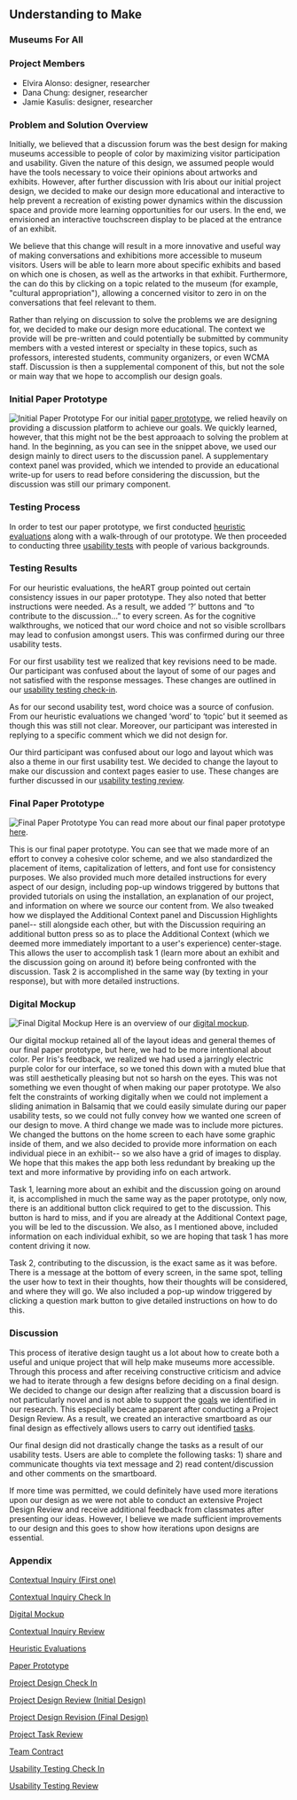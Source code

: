 ## Understanding to Make 
### Museums For All

### Project Members
* Elvira Alonso: designer, researcher
* Dana Chung: designer, researcher
* Jamie Kasulis: designer, researcher

### Problem and Solution Overview
Initially, we believed that a discussion forum was the best design for making museums accessible to people of color by maximizing visitor participation and usability. Given the nature of this design, we assumed people would have the tools necessary to voice their opinions about artworks and exhibits. However, after further discussion with Iris about our initial project design, we decided to make our design more educational and interactive to help prevent a recreation of existing power dynamics within the discussion space and provide more learning opportunities for our users. In the end, we envisioned an interactive touchscreen display to be placed at the entrance of an exhibit.

We believe that this change will result in a more innovative and useful way of making conversations and exhibitions more accessible to museum visitors. Users will be able to learn more about specific exhibits and based on which one is chosen, as well as the artworks in that exhibit. Furthermore, the can do this by clicking on a topic related to the museum (for example, "cultural appropriation"), allowing a concerned visitor to zero in on the conversations that feel relevant to them.

Rather than relying on discussion to solve the problems we are designing for, we decided to make our design more educational. The context we provide will be pre-written and could potentially be submitted by community members with a vested interest or specialty in these topics, such as professors, interested students, community organizers, or even WCMA staff. Discussion is then a supplemental component of this, but not the sole or main way that we hope to accomplish our design goals.


### Initial Paper Prototype 
![Initial Paper Prototype](/img/overview.jpeg)
For our initial [paper prototype](https://museumsforall.github.io/2018-10-29-Paper-Prototype/), we relied heavily on providing a discussion platform to achieve our goals. We quickly learned, however, that this might not be the best approaach to solving the problem at hand. In the beginning, as you can see in the snippet above, we used our design mainly to direct users to the discussion panel. A supplementary context panel was provided, which we intended to provide an educational write-up for users to read before considering the discussion, but the discussion was still our primary component.


### Testing Process

In order to test our paper prototype, we first conducted [heuristic evaluations](https://museumsforall.github.io/2018-11-01-Heuristic-Evaluation/) along with a walk-through of our prototype. We then proceeded to conducting three [usability tests](https://museumsforall.github.io/2018-11-09-usability-testing-review/) with people of various backgrounds. 


### Testing Results 

For our heuristic evaluations, the heART group pointed out certain consistency issues in our paper prototype. They also noted that better instructions were needed. As a result, we added ‘?’ buttons and “to contribute to the discussion…” to every screen. As for the cognitive walkthroughs, we noticed that our word choice and not so visible scrollbars may lead to confusion amongst users. This was confirmed during our three usability tests. 

For our first usability test we realized that key revisions need to be made. Our participant was confused about the layout of some of our pages and not satisfied with the response messages. These changes are outlined in our [usability testing check-in](https://museumsforall.github.io/2018-11-04-usability_checkin/). 

As for our second usability test, word choice was a source of confusion. From our heuristic evaluations we changed ‘word’ to ‘topic’ but it seemed as though this was still not clear. Moreover, our participant was interested in replying to a specific comment which we did not design for. 

Our third participant was confused about our logo and layout which was also a theme in our first usability test. We decided to change the layout to make our discussion and context pages easier to use. These changes are further discussed in our [usability testing review](https://museumsforall.github.io/2018-11-09-usability-testing-review/). 



### Final Paper Prototype 
![Final Paper Prototype](/img/overview_revised.JPG)
You can read more about our final paper prototype [here](https://museumsforall.github.io/2018-11-09-usability-testing-review/).

This is our final paper prototype. You can see that we made more of an effort to convey a cohesive color scheme, and we also standardized the placement of items, capitalization of letters, and font use for consistency purposes. We also provided much more detailed instructions for every aspect of our design, including pop-up windows triggered by buttons that provided tutorials on using the installation, an explanation of our project, and information on where we source our content from. We also tweaked how we displayed the Additional Context panel and Discussion Highlights panel-- still alongside each other, but with the Discussion requiring an additional button press so as to place the Additional Context (which we deemed more immediately important to a user's experience) center-stage. This allows the user to accomplish task 1 (learn more about an exhibit and the discussion going on around it) before being confronted with the discussion. Task 2 is accomplished in the same way (by texting in your response), but with more detailed instructions.


### Digital Mockup
![Final Digital Mockup](/img/mockup_final/overview.jpg)
Here is an overview of our [digital mockup](https://museumsforall.github.io/2018-11-12-digital-mockup/). 

Our digital mockup retained all of the layout ideas and general themes of our final paper prototype, but here, we had to be more intentional about color. Per Iris's feedback, we realized we had used a jarringly electric purple color for our interface, so we toned this down with a muted blue that was still aesthetically pleasing but not so harsh on the eyes. This was not something we even thought of when making our paper prototype. We also felt the constraints of working digitally when we could not implement a sliding animation in Balsamiq that we could easily simulate during our paper usability tests, so we could not fully convey how we wanted one screen of our design to move. A third change we made was to include more pictures. We changed the buttons on the home screen to each have some graphic inside of them, and we also decided to provide more information on each individual piece in an exhibit-- so we also have a grid of images to display. We hope that this makes the app both less redundant by breaking up the text and more informative by providing info on each artwork.

Task 1, learning more about an exhibit and the discussion going on around it, is accomplished in much the same way as the paper prototype, only now, there is an additional button click required to get to the discussion. This button is hard to miss, and if you are already at the Additional Context page, you will be led to the discussion. We also, as I mentioned above, included information on each individual exhibit, so we are hoping that task 1 has more content driving it now.

Task 2, contributing to the discussion, is the exact same as it was before. There is a message at the bottom of every screen, in the same spot, telling the user how to text in their thoughts, how their thoughts will be considered, and where they will go. We also included a pop-up window triggered by clicking a question mark button to give detailed instructions on how to do this. 

### Discussion 

This process of iterative design taught us a lot about how to create both a useful and unique project that will help make museums more accessible. Through this process and after receiving constructive criticism and advice we had to iterate through a few designs before deciding on a final design. We decided to change our design after realizing that a discussion board is not particularly novel and is not able to support the [goals](https://museumsforall.github.io/2018-10-22-Project-Design-Review/) we identified in our research. This especially became apparent after conducting a Project Design Review. As a result, we created an interactive smartboard as our final design as effectively allows users to carry out identified [tasks](https://museumsforall.github.io/2018-10-15-project-task-review/).

Our final design did not drastically change the tasks as a result of our usability tests. Users are able to complete the following tasks: 1) share and communicate thoughts via text message and 2) read content/discussion and other comments on the smartboard. 

If more time was permitted, we could definitely have used more iterations upon our design as we were not able to conduct an extensive Project Design Review and receive additional feedback from classmates after presenting our ideas. However, I believe we made sufficient improvements to our design and this goes to show how iterations upon designs are essential. 

### Appendix 

[Contextual Inquiry (First one)](https://museumsforall.github.io/2018-09-27-contextual-inquiry/)

[Contextual Inquiry Check In](https://museumsforall.github.io/2018-10-01-ci-checkin/)

[Digital Mockup](https://museumsforall.github.io/2018-11-12-digital-mockup/)

[Contextual Inquiry Review](https://museumsforall.github.io/2018-10-04-contextual-inquiry-review/)

[Heuristic Evaluations](https://museumsforall.github.io/2018-11-01-Heuristic-Evaluation/)

[Paper Prototype](https://museumsforall.github.io/2018-10-29-Paper-Prototype/)

[Project Design Check In](https://museumsforall.github.io/2018-10-18-project-design-checkin/)

[Project Design Review (Initial Design)](https://museumsforall.github.io/2018-10-22-Project-Design-Review/)

[Project Design Revision (Final Design)](https://museumsforall.github.io/2018-11-01-Design-Review-Revision/)

[Project Task Review](https://museumsforall.github.io/2018-10-15-project-task-review/)

[Team Contract](https://museumsforall.github.io/2018-09-27-team-contract/)

[Usability Testing Check In](https://museumsforall.github.io/2018-11-04-usability_checkin/) 

[Usability Testing Review](https://museumsforall.github.io/2018-11-09-usability-testing-review/)
